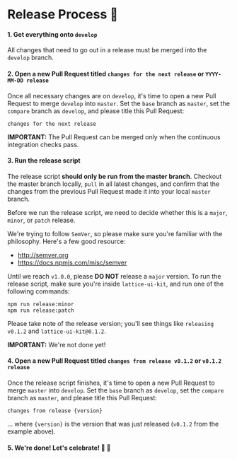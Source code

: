 # Release Process :rocket:

#### 1. Get everything onto `develop`
All changes that need to go out in a release must be merged into the `develop` branch.

#### 2. Open a new Pull Request titled `changes for the next release` or `YYYY-MM-DD release`
Once all necessary changes are on `develop`, it's time to open a new Pull Request to merge `develop` into `master`. Set the `base` branch as `master`, set the `compare` branch as `develop`, and please title this Pull Request:

    changes for the next release

**IMPORTANT:** The Pull Request can be merged only when the continuous integration checks pass.

#### 3. Run the release script
The release script **should only be run from the master branch**. Checkout the master branch locally, `pull` in all latest changes, and confirm that the changes from the previous Pull Request made it into your local `master` branch.

Before we run the release script, we need to decide whether this is a `major`, `minor`, or `patch` release.

We're trying to follow `SemVer`, so please make sure you're familiar with the philosophy. Here's a few good resource:

- http://semver.org
- https://docs.npmjs.com/misc/semver

Until we reach `v1.0.0`, please **DO NOT** release a `major` version. To run the release script, make sure you're inside `lattice-ui-kit`, and run one of the following commands:

    npm run release:minor
    npm run release:patch

Please take note of the release version; you'll see things like `releasing v0.1.2` and `lattice-ui-kit@0.1.2`.

**IMPORTANT:** We're not done yet!

#### 4. Open a new Pull Request titled `changes from release v0.1.2` or `v0.1.2 release`
Once the release script finishes, it's time to open a new Pull Request to merge `master` into `develop`. Set the `base` branch as `develop`, set the `compare` branch as `master`, and please title this Pull Request:

    changes from release {version}

... where `{version}` is the version that was just released (`v0.1.2` from the example above).

#### 5. We're done! Let's celebrate! :tada: :beers:
